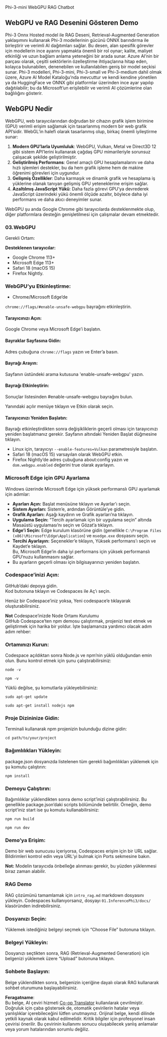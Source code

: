 <!--
CO_OP_TRANSLATOR_METADATA:
{
  "original_hash": "4aac6b8a5dcbbe9a32b47be30340cac2",
  "translation_date": "2025-07-16T17:17:14+00:00",
  "source_file": "code/08.RAG/rag_webgpu_chat/README.md",
  "language_code": "tr"
}
-->
Phi-3-mini WebGPU RAG Chatbot

## WebGPU ve RAG Desenini Gösteren Demo
Phi-3 Onnx Hosted model ile RAG Deseni, Retrieval-Augmented Generation yaklaşımını kullanarak Phi-3 modellerinin gücünü ONNX barındırma ile birleştirir ve verimli AI dağıtımları sağlar. Bu desen, alan spesifik görevler için modellerin ince ayarını yapmakta önemli bir rol oynar; kalite, maliyet etkinliği ve uzun bağlam anlama yeteneğini bir arada sunar. Azure AI’nin bir parçası olarak, çeşitli sektörlerin özelleştirme ihtiyaçlarına hitap eden, kolayca bulunabilen, denenebilen ve kullanılabilen geniş bir model seçkisi sunar. Phi-3 modelleri, Phi-3-mini, Phi-3-small ve Phi-3-medium dahil olmak üzere, Azure AI Model Kataloğu’nda mevcuttur ve kendi kendine yönetilen ya da HuggingFace ve ONNX gibi platformlar üzerinden ince ayar yapılıp dağıtılabilir; bu da Microsoft’un erişilebilir ve verimli AI çözümlerine olan bağlılığını gösterir.

## WebGPU Nedir
WebGPU, web tarayıcılarından doğrudan bir cihazın grafik işlem birimine (GPU) verimli erişim sağlamak için tasarlanmış modern bir web grafik API’sidir. WebGL’in halefi olarak tasarlanmış olup, birkaç önemli iyileştirme sunar:

1. **Modern GPU’larla Uyumluluk**: WebGPU, Vulkan, Metal ve Direct3D 12 gibi sistem API’lerini kullanarak çağdaş GPU mimarileriyle sorunsuz çalışacak şekilde geliştirilmiştir.
2. **Geliştirilmiş Performans**: Genel amaçlı GPU hesaplamalarını ve daha hızlı işlemleri destekler, bu da hem grafik işleme hem de makine öğrenimi görevleri için uygundur.
3. **Gelişmiş Özellikler**: Daha karmaşık ve dinamik grafik ve hesaplama iş yüklerine olanak tanıyan gelişmiş GPU yeteneklerine erişim sağlar.
4. **Azaltılmış JavaScript Yükü**: Daha fazla görevi GPU’ya devrederek JavaScript üzerindeki yükü önemli ölçüde azaltır, böylece daha iyi performans ve daha akıcı deneyimler sunar.

WebGPU şu anda Google Chrome gibi tarayıcılarda desteklenmekte olup, diğer platformlara desteğin genişletilmesi için çalışmalar devam etmektedir.

### 03.WebGPU
Gerekli Ortam:

**Desteklenen tarayıcılar:**  
- Google Chrome 113+  
- Microsoft Edge 113+  
- Safari 18 (macOS 15)  
- Firefox Nightly.

### WebGPU’yu Etkinleştirme:

- Chrome/Microsoft Edge’de

`chrome://flags/#enable-unsafe-webgpu` bayrağını etkinleştirin.

#### Tarayıcınızı Açın:
Google Chrome veya Microsoft Edge’i başlatın.

#### Bayraklar Sayfasına Gidin:
Adres çubuğuna `chrome://flags` yazın ve Enter’a basın.

#### Bayrağı Arayın:
Sayfanın üstündeki arama kutusuna 'enable-unsafe-webgpu' yazın.

#### Bayrağı Etkinleştirin:
Sonuçlar listesinden #enable-unsafe-webgpu bayrağını bulun.

Yanındaki açılır menüye tıklayın ve Etkin olarak seçin.

#### Tarayıcınızı Yeniden Başlatın:

Bayrağı etkinleştirdikten sonra değişikliklerin geçerli olması için tarayıcınızı yeniden başlatmanız gerekir. Sayfanın altındaki Yeniden Başlat düğmesine tıklayın.

- Linux için, tarayıcıyı `--enable-features=Vulkan` parametresiyle başlatın.  
- Safari 18 (macOS 15) varsayılan olarak WebGPU etkin.  
- Firefox Nightly’de adres çubuğuna about:config yazın ve `dom.webgpu.enabled` değerini true olarak ayarlayın.

### Microsoft Edge için GPU Ayarlama

Windows üzerinde Microsoft Edge için yüksek performanslı GPU ayarlamak için adımlar:

- **Ayarları Açın:** Başlat menüsüne tıklayın ve Ayarlar’ı seçin.  
- **Sistem Ayarları:** Sistem’e, ardından Görüntüle’ye gidin.  
- **Grafik Ayarları:** Aşağı kaydırın ve Grafik ayarları’na tıklayın.  
- **Uygulama Seçin:** “Tercih ayarlamak için bir uygulama seçin” altında Masaüstü uygulaması’nı seçin ve Gözat’a tıklayın.  
- **Edge’i Seçin:** Edge kurulum klasörüne gidin (genellikle `C:\Program Files (x86)\Microsoft\Edge\Application`) ve `msedge.exe` dosyasını seçin.  
- **Tercihi Ayarlayın:** Seçenekler’e tıklayın, Yüksek performans’ı seçin ve Kaydet’e tıklayın.  
Bu, Microsoft Edge’in daha iyi performans için yüksek performanslı GPU’nuzu kullanmasını sağlar.  
- Bu ayarların geçerli olması için bilgisayarınızı yeniden başlatın.

### Codespace’inizi Açın:
GitHub’daki depoya gidin.  
Kod butonuna tıklayın ve Codespaces ile Aç’ı seçin.

Henüz bir Codespace’iniz yoksa, Yeni codespace’e tıklayarak oluşturabilirsiniz.

**Not** Codespace’inizde Node Ortamı Kurulumu  
GitHub Codespace’ten npm demosu çalıştırmak, projenizi test etmek ve geliştirmek için harika bir yoldur. İşte başlamanıza yardımcı olacak adım adım rehber:

### Ortamınızı Kurun:
Codespace açıldıktan sonra Node.js ve npm’nin yüklü olduğundan emin olun. Bunu kontrol etmek için şunu çalıştırabilirsiniz:  
```
node -v
```  
```
npm -v
```

Yüklü değilse, şu komutlarla yükleyebilirsiniz:  
```
sudo apt-get update
```  
```
sudo apt-get install nodejs npm
```

### Proje Dizininize Gidin:
Terminali kullanarak npm projenizin bulunduğu dizine gidin:  
```
cd path/to/your/project
```

### Bağımlılıkları Yükleyin:
package.json dosyanızda listelenen tüm gerekli bağımlılıkları yüklemek için şu komutu çalıştırın:  
```
npm install
```

### Demoyu Çalıştırın:
Bağımlılıklar yüklendikten sonra demo script’inizi çalıştırabilirsiniz. Bu genellikle package.json’daki scripts bölümünde belirtilir. Örneğin, demo script’iniz start ise şu komutu kullanabilirsiniz:  
```
npm run build
```  
```
npm run dev
```

### Demo’ya Erişim:
Demo bir web sunucusu içeriyorsa, Codespaces erişim için bir URL sağlar. Bildirimleri kontrol edin veya URL’yi bulmak için Ports sekmesine bakın.

**Not:** Modelin tarayıcıda önbelleğe alınması gerekir, bu yüzden yüklenmesi biraz zaman alabilir.

### RAG Demo  
RAG çözümünü tamamlamak için `intro_rag.md` markdown dosyasını yükleyin. Codespaces kullanıyorsanız, dosyayı `01.InferencePhi3/docs/` klasöründen indirebilirsiniz.

### Dosyanızı Seçin:  
Yüklemek istediğiniz belgeyi seçmek için “Choose File” butonuna tıklayın.

### Belgeyi Yükleyin:  
Dosyanızı seçtikten sonra, RAG (Retrieval-Augmented Generation) için belgenizi yüklemek üzere “Upload” butonuna tıklayın.

### Sohbete Başlayın:  
Belge yüklendikten sonra, belgenizin içeriğine dayalı olarak RAG kullanarak sohbet oturumuna başlayabilirsiniz.

**Feragatname**:  
Bu belge, AI çeviri hizmeti [Co-op Translator](https://github.com/Azure/co-op-translator) kullanılarak çevrilmiştir. Doğruluk için çaba göstersek de, otomatik çevirilerin hatalar veya yanlışlıklar içerebileceğini lütfen unutmayınız. Orijinal belge, kendi dilinde yetkili kaynak olarak kabul edilmelidir. Kritik bilgiler için profesyonel insan çevirisi önerilir. Bu çevirinin kullanımı sonucu oluşabilecek yanlış anlamalar veya yorum hatalarından sorumlu değiliz.